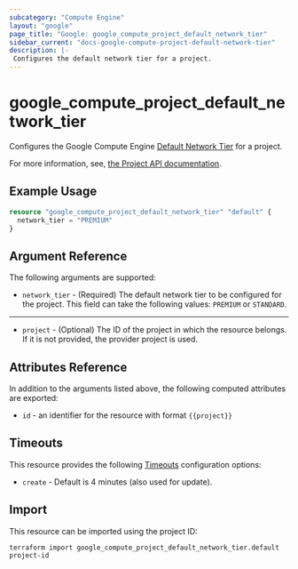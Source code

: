 ```yaml
---
subcategory: "Compute Engine"
layout: "google"
page_title: "Google: google_compute_project_default_network_tier"
sidebar_current: "docs-google-compute-project-default-network-tier"
description: |-
 Configures the default network tier for a project.
---
```


# google\_compute\_project\_default\_network\_tier

Configures the Google Compute Engine
[Default Network Tier](https://cloud.google.com/network-tiers/docs/using-network-service-tiers#setting_the_tier_for_all_resources_in_a_project)
for a project.

For more information, see,
[the Project API documentation](https://cloud.google.com/compute/docs/reference/rest/v1/projects/setDefaultNetworkTier).

## Example Usage

```terraform
resource "google_compute_project_default_network_tier" "default" {
  network_tier = "PREMIUM"
}
```

## Argument Reference

The following arguments are supported:

* `network_tier` - (Required) The default network tier to be configured for the project.
   This field can take the following values: `PREMIUM` or `STANDARD`.

- - -

* `project` - (Optional) The ID of the project in which the resource belongs. If it
    is not provided, the provider project is used.

## Attributes Reference

In addition to the arguments listed above, the following computed attributes are exported:

* `id` - an identifier for the resource with format `{{project}}`

## Timeouts

This resource provides the following
[Timeouts](/docs/configuration/resources.html#timeouts) configuration options:

- `create` - Default is 4 minutes (also used for update).

## Import

This resource can be imported using the project ID:

`terraform import google_compute_project_default_network_tier.default project-id`
